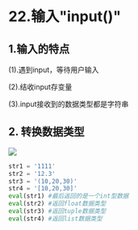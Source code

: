 # 22.输入"input()"

## 1.输入的特点

(1).遇到input，等待用户输入

(2).结收input存变量

(3).input接收到的数据类型都是字符串

## 2.	转换数据类型

![](C:\Users\15498\Desktop\L(WQIR2I%)9~~ZN6FND0SAL.png)

```python
str1 = '1111'
str2 = '12.3'
str3 = '(10,20,30)'
str4 = '[10,20,30]'
eval(str1) #最后返回的是一个int型数据
eval(str2) #返回float数据类型
eval(str3) #返回tuple数据类型
eval(str4) #返回list数据类型
```

